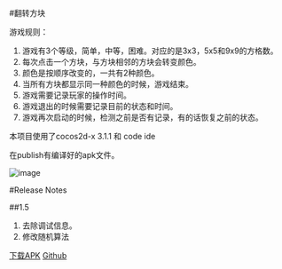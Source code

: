 #翻转方块

游戏规则：

1. 游戏有3个等级，简单，中等，困难。对应的是3x3，5x5和9x9的方格数。
2. 每次点击一个方块，与方块相邻的方块会转变颜色。
3. 颜色是按顺序改变的，一共有2种颜色。
4. 当所有方块都显示同一种颜色的时候，游戏结束。
5. 游戏需要记录玩家的操作时间。
6. 游戏退出的时候需要记录目前的状态和时间。
7. 游戏再次启动的时候，检测之前是否有记录，有的话恢复之前的状态。

本项目使用了cocos2d-x 3.1.1 和 code ide

在publish有编译好的apk文件。


![image](http://git.oschina.net/nov_eleven/photo/raw/master/flip.gif)

#Release Notes

##1.5

1. 去除调试信息。
2. 修改随机算法

<a class="download-btn" href="http://app.mi.com/detail/81889">下载APK</a>
<a class="download-btn" href="https://github.com/skyhacker2/FilpBlocks">Github</a>